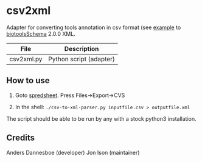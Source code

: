 # csv2xml
Adapter for converting tools annotation in csv format (see [example](https://github.com/bio-tools/biotoolsShim/csv2xml/xxx.html) to [biotoolsSchema](https://github.com/bio-tools/biotoolsSchema/) 2.0.0 XML.

File | Description
---- | -----------
csv2xml.py | Python script (adapter)


How to use
----------

 1. Goto [spredsheet](). Press Files->Export->CVS

 2. In the shell: ``./csv-to-xml-parser.py inputfile.csv > outputfile.xml``

The script should be able to be run by any with a stock python3 installation.

Credits
-------
Anders Dannesboe (developer)
Jon Ison (maintainer)